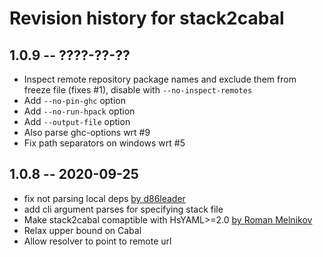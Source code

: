 # Revision history for stack2cabal

## 1.0.9 -- ????-??-??

- Inspect remote repository package names and exclude them from freeze file (fixes #1), disable with `--no-inspect-remotes`
- Add `--no-pin-ghc` option
- Add `--no-run-hpack` option
- Add `--output-file` option
- Also parse ghc-options wrt #9
- Fix path separators on windows wrt #5

## 1.0.8 -- 2020-09-25

- fix not parsing local deps [by d86leader](https://gitlab.com/d86leader/stack2cabal/-/commit/bd2370c8a453d2dec5546ab936604b2d7d9f6be2)
- add cli argument parses for specifying stack file
- Make stack2cabal comaptible with HsYAML>=2.0 [by Roman Melnikov](https://gitlab.com/serokell/morley/stack2cabal/-/commit/9c352382788c6f0c1917d877f6b7abdf3f96484a)
- Relax upper bound on Cabal
- Allow resolver to point to remote url
